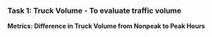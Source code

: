 ### Task 1: Truck Volume - To evaluate traffic volume

**Metrics: Difference in Truck Volume from Nonpeak to Peak Hours**
